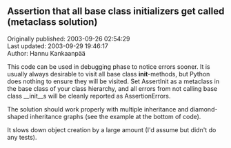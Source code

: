 ## Assertion that all base class initializers get called (metaclass solution)  
Originally published: 2003-09-26 02:54:29  
Last updated: 2003-09-29 19:46:17  
Author: Hannu Kankaanpää  
  
This code can be used in debugging phase to notice errors sooner. It is usually always desirable to visit all base class __init__-methods, but Python does nothing to ensure they will be visited. Set AssertInit as a metaclass in the base class of your class hierarchy, and all errors from not calling base class __init__s will be cleanly reported as AssertionErrors.

The solution should work properly with multiple inheritance and diamond-shaped inheritance graphs (see the example at the bottom of code).

It slows down object creation by a large amount (I'd assume but didn't do any tests).